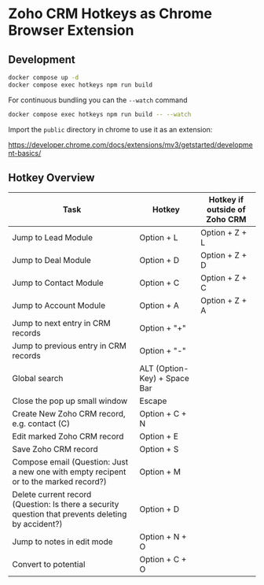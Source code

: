 # Zoho CRM Hotkeys as Chrome Browser Extension

## Development

```bash
docker compose up -d
docker compose exec hotkeys npm run build
```

For continuous bundling you can the `--watch` command

```bash
docker compose exec hotkeys npm run build -- --watch
```

Import the `public` directory in chrome to use it as an extension:

https://developer.chrome.com/docs/extensions/mv3/getstarted/development-basics/

## Hotkey Overview

| Task                                                                                               | Hotkey                       | Hotkey if outside of Zoho CRM |
| -------------------------------------------------------------------------------------------------- | ---------------------------- | ----------------------------- |
| Jump to Lead Module                                                                                | Option + L                   | Option + Z + L                |
| Jump to Deal Module                                                                                | Option + D                   | Option + Z + D                |
| Jump to Contact Module                                                                             | Option + C                   | Option + Z + C                |
| Jump to Account Module                                                                             | Option + A                   | Option + Z + A                |
| Jump to next entry in CRM records                                                                  | Option + "+"                 |                               |
| Jump to previous entry in CRM records                                                              | Option + "-"                 |                               |
| Global search                                                                                      | ALT (Option-Key) + Space Bar |                               |
| Close the pop up small window                                                                      | Escape                       |                               |
| Create New Zoho CRM record, e.g. contact (C)                                                       | Option + C + N               |                               |
| Edit marked Zoho CRM record                                                                        | Option + E                   |                               |
| Save Zoho CRM record                                                                               | Option + S                   |                               |
| Compose email (Question: Just a new one with empty recipent or to the marked record?)              | Option + M                   |                               |
| Delete current record (Question: Is there a security question that prevents deleting by accident?) | Option + D                   |                               |
| Jump to notes in edit mode                                                                         | Option + N + O               |                               |
| Convert to potential                                                                               | Option + C + O               |                               |
